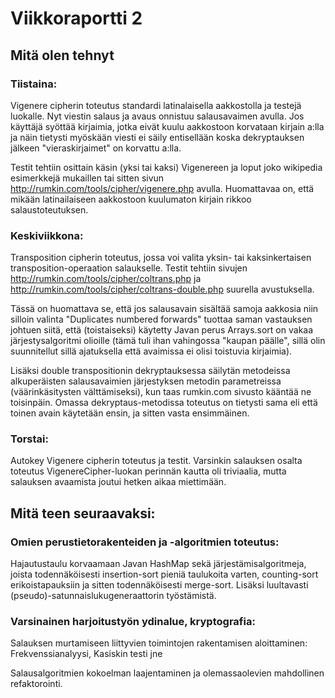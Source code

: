 # Viikkoraportti 2

## Mitä olen tehnyt

### Tiistaina: 

Vigenere cipherin toteutus standardi latinalaisella aakkostolla ja testejä luokalle. Nyt viestin salaus ja avaus onnistuu salausavaimen avulla. Jos käyttäjä syöttää kirjaimia, jotka eivät kuulu aakkostoon korvataan kirjain a:lla ja näin tietysti myöskään viesti ei säily entisellään koska dekryptauksen jälkeen "vieraskirjaimet" on korvattu a:lla.

Testit tehtiin osittain käsin (yksi tai kaksi) Vigenereen ja loput joko wikipedia esimerkkejä mukaillen tai sitten sivun http://rumkin.com/tools/cipher/vigenere.php avulla. Huomattavaa on, että mikään latinailaiseen aakkostoon kuulumaton kirjain rikkoo salaustoteutuksen.

### Keskiviikkona:

Transposition cipherin toteutus, jossa voi valita yksin- tai kaksinkertaisen transposition-operaation salaukselle. Testit tehtiin sivujen http://rumkin.com/tools/cipher/coltrans.php ja http://rumkin.com/tools/cipher/coltrans-double.php suurella avustuksella. 

Tässä on huomattava se, että jos salausavain sisältää samoja aakkosia niin silloin valinta "Duplicates numbered forwards" tuottaa saman vastauksen johtuen siitä, että (toistaiseksi) käytetty Javan perus Arrays.sort on vakaa järjestysalgoritmi olioille (tämä tuli ihan vahingossa "kaupan päälle", sillä olin suunnitellut sillä ajatuksella että avaimissa ei olisi toistuvia kirjaimia). 

Lisäksi double transpositionin dekryptauksessa säilytän metodeissa alkuperäisten salausavaimien järjestyksen metodin parametreissa (väärinkäsitysten välttämiseksi), kun taas rumkin.com sivusto kääntää ne toisinpäin. Omassa dekryptaus-metodissa toteutus on tietysti sama eli että toinen avain käytetään ensin, ja sitten vasta ensimmäinen.

### Torstai:

Autokey Vigenere cipherin toteutus ja testit. Varsinkin salauksen osalta toteutus VigenereCipher-luokan perinnän kautta oli triviaalia, mutta salauksen avaamista joutui hetken aikaa miettimään.

## Mitä teen seuraavaksi:

### Omien perustietorakenteiden ja -algoritmien toteutus:

Hajautustaulu korvaamaan Javan HashMap sekä järjestämisalgoritmeja, joista todennäköisesti insertion-sort pieniä taulukoita varten, counting-sort erikoistapauksiin ja sitten todennäköisesti merge-sort. Lisäksi luultavasti (pseudo)-satunnaislukugeneraattorin työstämistä.

### Varsinainen harjoitustyön ydinalue, kryptografia:

Salauksen murtamiseen liittyvien toimintojen rakentamisen aloittaminen: Frekvenssianalyysi, Kasiskin testi jne

Salausalgoritmien kokoelman laajentaminen ja olemassaolevien mahdollinen refaktorointi. 
